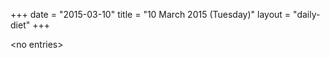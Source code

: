 +++
date = "2015-03-10"
title = "10 March 2015 (Tuesday)"
layout = "daily-diet"
+++


\<no entries\>

